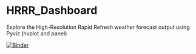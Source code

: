 # HRRR_Dashboard
Explore the High-Resolution Rapid Refresh weather forecast output using Pyviz (hvplot and panel)

[![Binder](https://mybinder.org/badge_logo.svg)](https://mybinder.org/v2/gh/reproducible-notebooks/HRRR_Dashboard/master?filepath=HRRR_Dashboard.ipynb)
